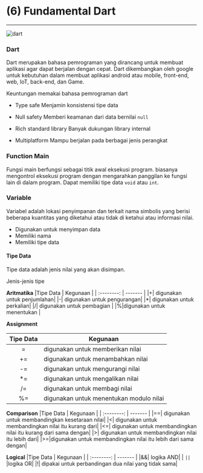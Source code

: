 # (6) Fundamental Dart
___
![dart](https://summerofcode.withgoogle.com/media/org/dart/hsghljw4m6popf0x-360.png "Dart Logo")

### Dart
Dart merupakan bahasa pemrograman yang dirancang untuk membuat aplikasi agar dapat berjalan dengan cepat. Dart dikembangkan oleh google untuk kebutuhan dalam membuat aplikasi android atau mobile, front-end, web, IoT, back-end, dan Game.

Keuntungan memakai bahasa pemrograman dart

- Type safe
Menjamin konsistensi tipe data

- Null safety
Memberi keamanan dari data bernilai `null`
- Rich standard library
Banyak dukungan library internal
- Multiplatform
Mampu berjalan pada berbagai jenis perangkat

### Function Main
Fungsi main berfungsi sebagai titik awal eksekusi program. biasanya mengontrol eksekusi program dengan mengarahkan panggilan ke fungsi lain di dalam program. Dapat memiliki tipe data `void` atau `int`.

### Variable
Variabel adalah lokasi penyimpanan dan terkait nama simbolis yang berisi beberapa kuantitas yang diketahui atau tidak di ketahui atau informasi nilai.

- Digunakan untuk menyimpan data
- Memiliki nama
- Memiliki tipe data

#### Tipe Data
Tipe data adalah jenis nilai yang akan disimpan.

Jenis-jenis tipe 

**Aritmatika**
|Tipe Data | Kegunaan | 
| :--------: | ------- |
|+| digunakan untuk penjumlahan|
|-| digunakan untuk pengurangan|
|*| digunakan untuk perkalian|
|/| digunakan untuk pembagian |
|%|digunakan untuk menentukan |

**Assignment**

|Tipe Data | Kegunaan | 
| :--------: | ------- |
|=|digunakan untuk memberikan nilai|
|+=|digunakan untuk menambahkan nilai|
|-=|digunakan untuk mengurangi nilai|
|*=|digunakan untuk mengalikan nilai|
|/=| digunakan untuk membagi nilai |
|%=|digunakan untuk menentukan modulo nilai|
 
 **Comparison**
 |Tipe Data | Kegunaan | 
| :--------: | ------- |
|==| digunakan untuk membandingkan kesetaraan nilai|
|<| digunakan untuk membandingkan nilai itu kurang dari|
|<=| digunakan untuk membandingkan nilai itu kurang dari sama dengan|
|>| digunakan untuk membandingkan nilai itu lebih dari|
|>=|digunakan untuk membandingkan nilai itu lebih dari sama dengan|

**Logical**
|Tipe Data | Kegunaan | 
| :--------: | ------- |
|&&| logika AND|
| `||` |logika OR|
|!| dipakai untuk perbandingan dua nilai yang tidak sama|